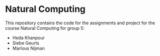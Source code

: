 # Natural Computing

This repository contains the code for the assignments and project for the course Natural Computing for group 5:
- Heda Khanpour
- Siebe Geurts
- Marlous Nijman
